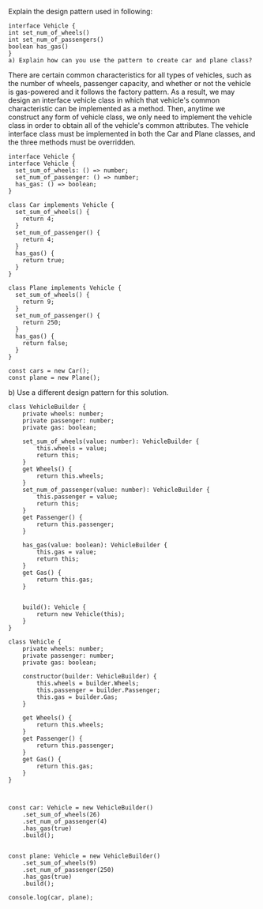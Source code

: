 Explain the design pattern used in following:

```
interface Vehicle {
int set_num_of_wheels()
int set_num_of_passengers()
boolean has_gas()
}
a) Explain how can you use the pattern to create car and plane class?
```

There are certain common characteristics for all types of vehicles, such as the number of wheels, passenger capacity, and whether or not the vehicle is gas-powered and it follows the factory pattern. As a result, we may design an interface vehicle class in which that vehicle's common characteristic can be implemented as a method. Then, anytime we construct any form of vehicle class, we only need to implement the vehicle class in order to obtain all of the vehicle's common attributes. The vehicle interface class must be implemented in both the Car and Plane classes, and the three methods must be overridden.

```
interface Vehicle {
interface Vehicle {
  set_sum_of_wheels: () => number;
  set_num_of_passenger: () => number;
  has_gas: () => boolean;
}

class Car implements Vehicle {
  set_sum_of_wheels() {
    return 4;
  }
  set_num_of_passenger() {
    return 4;
  }
  has_gas() {
    return true;
  }
}

class Plane implements Vehicle {
  set_sum_of_wheels() {
    return 9;
  }
  set_num_of_passenger() {
    return 250;
  }
  has_gas() {
    return false;
  }
}

const cars = new Car();
const plane = new Plane();
```

b) Use a different design pattern for this solution.

```
class VehicleBuilder {
    private wheels: number;
    private passenger: number;
    private gas: boolean;

    set_sum_of_wheels(value: number): VehicleBuilder {
        this.wheels = value;
        return this;
    }
    get Wheels() {
        return this.wheels;
    }
    set_num_of_passenger(value: number): VehicleBuilder {
        this.passenger = value;
        return this;
    }
    get Passenger() {
        return this.passenger;
    }

    has_gas(value: boolean): VehicleBuilder {
        this.gas = value;
        return this;
    }
    get Gas() {
        return this.gas;
    }


    build(): Vehicle {
        return new Vehicle(this);
    }
}

class Vehicle {
    private wheels: number;
    private passenger: number;
    private gas: boolean;

    constructor(builder: VehicleBuilder) {
        this.wheels = builder.Wheels;
        this.passenger = builder.Passenger;
        this.gas = builder.Gas;
    }

    get Wheels() {
        return this.wheels;
    }
    get Passenger() {
        return this.passenger;
    }
    get Gas() {
        return this.gas;
    }
}



const car: Vehicle = new VehicleBuilder()
    .set_sum_of_wheels(26)
    .set_num_of_passenger(4)
    .has_gas(true)
    .build();


const plane: Vehicle = new VehicleBuilder()
    .set_sum_of_wheels(9)
    .set_num_of_passenger(250)
    .has_gas(true)
    .build();

console.log(car, plane);
```

